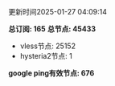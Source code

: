 更新时间2025-01-27 04:09:14

**总订阅: 165**
**总节点: 45433**
- vless节点: 25152
- hysteria2节点: 1

**google ping有效节点: 676**
